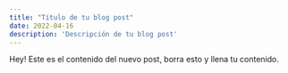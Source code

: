 ```yaml
---
title: "Título de tu blog post"
date: 2022-04-16
description: 'Descripción de tu blog post'
---
```


Hey! Este es el contenido del nuevo post, borra esto y llena tu contenido.
